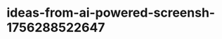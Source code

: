 # ideas-from-ai-powered-screensh-1756288522647
```json [ { "title": "مترجم النصوص الفوري من الصور", "description": "أداة تستخدم الذكاء الاصطناعي لترجمة النصوص المأخوذة من لقطات الشاشة إلى لغات متعددة بشكل فوري.", "mvp_plan": "استخدام مكتبة OCR لاستخراج النصوص من الصور، ثم دمج واجهة API لترجمة النصوص. إنشاء واجهة بسيطة تتيح للمستخدمين تحميل الصور وترجمة النصوص في الوقت الحقيقي." }, { "title":...
